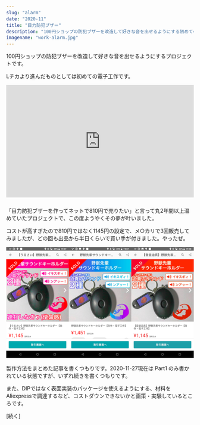 ```yaml
---
slug: "alarm"
date: "2020-11"
title: "目力防犯ブザー"
description: "100円ショップの防犯ブザーを改造して好きな音を出せるようにする初めての電子工作プロジェクトです。"
imagename: "work-alarm.jpg"
---
```


100円ショップの防犯ブザーを改造して好きな音を出せるようにするプロジェクトです。

Lチカより進んだものとしては初めての電子工作です。

<div style="position: relative; padding-bottom: 60%; margin-bottom: 1.5rem;"><iframe allowfullscreen="allowfullscreen" allow="autoplay" src="https://embed.nicovideo.jp/watch/sm37778066?oldScript=1&referer=&from=0&allowProgrammaticFullScreen=1" style="position: absolute; width: 100%; height: 100%; border: none;"></iframe></div>

「目力防犯ブザーを作ってネットで810円で売りたい」と言って丸2年間以上温めていたプロジェクトで、この度ようやくその夢が叶いました。

コストが高すぎたので810円ではなく1145円の設定で、メ○カリで3回販売してみましたが、どの回も出品から半日くらいで買い手が付きました。やったぜ。

![Three original alarms are sold soon](../../images/work-alarm-mexcari.png)

製作方法をまとめた記事を書くつもりです。2020-11-27現在は Part1 のみ書かれている状態ですが、いずれ続きを書くつもりです。

また、DIPではなく表面実装のパッケージを使えるようにする、材料をAliexpressで調達するなど、コストダウンできないかと画策・実験しているところです。

[続く]
